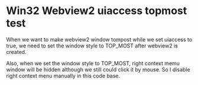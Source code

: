 # Win32 Webview2 uiaccess topmost test

When we want to make webview2 window tompost while we set uiaccess to true, we need to set the window style to TOP_MOST after webview2 is created.

Also, when we set the window style to TOP_MOST, right context memu window will be hidden although we still could click it by mouse. So I disable right context menu manually in this code base.

